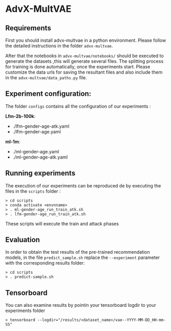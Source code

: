 # AdvX-MultVAE
## Requirements 
First you should install  advx-multvae in a python environment. Please follow the detailed instructions in the folder `advx-multvae`.

After that the notebooks in `advx-multvae/notebooks/` should be executed to generate the datasets
,this will generate several files. The splitting process for training is done automatically, once the experiments start. Please customize the data urls for saving the resultant files and also include them in the `advx-multvae/data_paths.py` file.

## Experiment configuration:
The folder `configs` contains all the configuration of our experiments :

__Lfm-2b-100k__:
- ./lfm-gender-age-atk.yaml
- ./lfm-gender-age.yaml

__ml-1m__:
- ./ml-gender-age.yaml
- ./ml-gender-age-atk.yaml

## Running experiments
The execution of our experiments can be reproduced de by executing the files in the `scripts` folder :
```
> cd scripts
> conda activate <envnname>
> . ml-gender-age_run_train_atk.sh
> . lfm-gender-age_run_train_atk.sh  
```
These scripts will execute the train and attack phases
## Evaluation
In order to obtain the test results of the pre-trained recommendation models, in the file `predict_sample.sh` replace the `--experiment` parameter with the corresponding results folder:
```
> cd scripts
> . predict-sample.sh

```
## Tensorboard
You can also examine results by pointin your tensorboard logdir to your experiments folder
```
> tensorboard --logdir="/results/<dataset_name>/vae--YYYY-MM-DD_HH-mm-SS"
```
